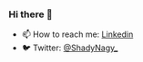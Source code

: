 ### Hi there 👋

- 📫 How to reach me: [Linkedin](https://www.linkedin.com/in/shadynagy/)
- 🐦 Twitter: [@ShadyNagy_](https://twitter.com/ShadyNagy_)

<!--
**ShadyNagy/ShadyNagy** is a ✨ _special_ ✨ repository because its `README.md` (this file) appears on your GitHub profile.

Here are some ideas to get you started:

- 🔭 I’m currently working on ...
- 🌱 I’m currently learning ...
- 👯 I’m looking to collaborate on ...
- 🤔 I’m looking for help with ...
- 💬 Ask me about ...
- 📫 How to reach me: ...
- 😄 Pronouns: ...
- ⚡ Fun fact: ...
-->
